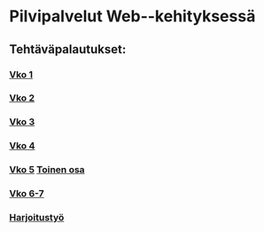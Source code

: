 # Pilvipalvelut Web--kehityksessä

## Tehtäväpalautukset:

### [Vko 1](vko1.html)
### [Vko 2](vko2.md)
### [Vko 3](/vko3/index.html)
### [Vko 4](/vko4/index.html)
### [Vko 5](/vko5/index.html) [Toinen osa](vko5.md)
### [Vko 6-7](/vko6/index.html)
### [Harjoitustyö](/Lopputyö/index.html)
